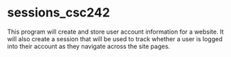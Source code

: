 # sessions_csc242
This program will create and store user account information for a website. It will also create a session that will be used to track whether a user is logged into their account as they navigate across the site pages.
